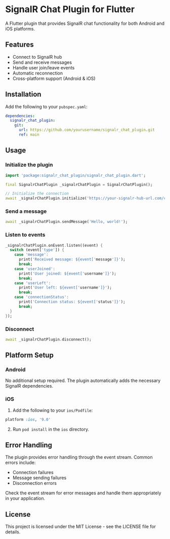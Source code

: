 # SignalR Chat Plugin for Flutter

A Flutter plugin that provides SignalR chat functionality for both Android and iOS platforms.

## Features

- Connect to SignalR hub
- Send and receive messages
- Handle user join/leave events
- Automatic reconnection
- Cross-platform support (Android & iOS)

## Installation

Add the following to your `pubspec.yaml`:

```yaml
dependencies:
  signalr_chat_plugin:
    git:
      url: https://github.com/yourusername/signalr_chat_plugin.git
      ref: main
```

## Usage

### Initialize the plugin

```dart
import 'package:signalr_chat_plugin/signalr_chat_plugin.dart';

final SignalrChatPlugin _signalrChatPlugin = SignalrChatPlugin();

// Initialize the connection
await _signalrChatPlugin.initialize('https://your-signalr-hub-url.com/chat');
```

### Send a message

```dart
await _signalrChatPlugin.sendMessage('Hello, world!');
```

### Listen to events

```dart
_signalrChatPlugin.onEvent.listen((event) {
  switch (event['type']) {
    case 'message':
      print('Received message: ${event['message']}');
      break;
    case 'userJoined':
      print('User joined: ${event['username']}');
      break;
    case 'userLeft':
      print('User left: ${event['username']}');
      break;
    case 'connectionStatus':
      print('Connection status: ${event['status']}');
      break;
  }
});
```

### Disconnect

```dart
await _signalrChatPlugin.disconnect();
```

## Platform Setup

### Android

No additional setup required. The plugin automatically adds the necessary SignalR dependencies.

### iOS

1. Add the following to your `ios/Podfile`:

```ruby
platform :ios, '9.0'
```

2. Run `pod install` in the `ios` directory.

## Error Handling

The plugin provides error handling through the event stream. Common errors include:

- Connection failures
- Message sending failures
- Disconnection errors

Check the event stream for error messages and handle them appropriately in your application.

## License

This project is licensed under the MIT License - see the LICENSE file for details.